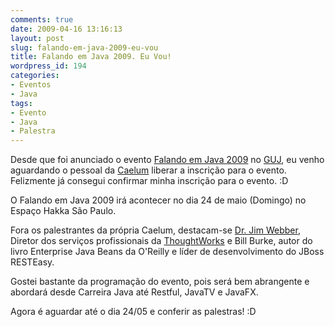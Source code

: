 ```yaml
---
comments: true
date: 2009-04-16 13:16:13
layout: post
slug: falando-em-java-2009-eu-vou
title: Falando em Java 2009. Eu Vou!
wordpress_id: 194
categories:
- Eventos
- Java
tags:
- Evento
- Java
- Palestra
---
```


Desde que foi anunciado o evento [Falando em Java 2009](http://www.caelum.com.br/falando-em-java/index.html) no [GUJ](http://www.guj.com.br), eu venho aguardando o pessoal da [Caelum](http://www.caelum.com.br/) liberar a inscrição para o evento. Felizmente já consegui confirmar minha inscrição para o evento. :D

O Falando em Java 2009 irá acontecer no dia 24 de maio (Domingo) no Espaço Hakka São Paulo.

Fora os palestrantes da própria Caelum, destacam-se [Dr. Jim Webber](http://jim.webber.name), Diretor dos serviços profissionais da [ThoughtWorks](http://www.thoughtworks.com/) e Bill Burke, autor do livro Enterprise Java Beans da O'Reilly e líder de desenvolvimento do JBoss RESTEasy.

Gostei bastante da programação do evento, pois será bem abrangente e abordará desde Carreira Java até Restful, JavaTV e JavaFX.

Agora é aguardar até o dia 24/05 e conferir as palestras! :D